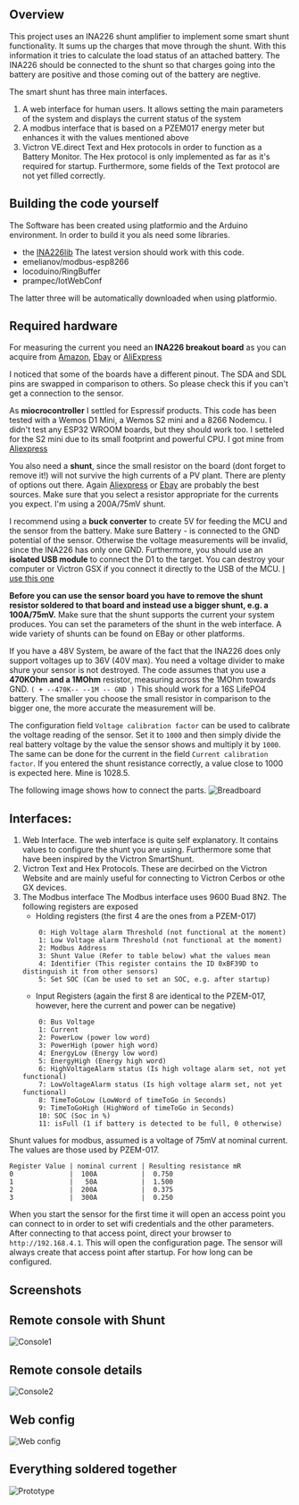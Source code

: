 ## Overview
This project uses an INA226 shunt amplifier to implement some smart shunt functionality.
It sums up the charges that move through the shunt. With this information it tries to calculate the load status of an attached battery.
The INA226 should be connected to the shunt so that charges going into the battery are positive and those coming out of the battery are negtive.

The smart shunt has three main interfaces.

1) A web interface for human users. It allows setting the main parameters of the system and displays the current status of the system
2) A modbus interface that is based on a PZEM017 energy meter but enhances it with the values mentioned above
3) Victron VE.direct Text and Hex protocols in order to function as a Battery Monitor. The Hex protocol is only implemented as far as it's required for startup. Furthermore, some fields of the Text protocol are not yet filled correctly.

## Building the code yourself
The Software has been created using platformio and the Arduino environment. In order to build it you als need some libraries.
* the [INA226lib](https://github.com/peterus/INA226Lib) The latest version should work with this code.
* emelianov/modbus-esp8266
* locoduino/RingBuffer
* prampec/IotWebConf

The latter three will be automatically downloaded when using platformio.

## Required hardware

For measuring the current you need an __INA226 breakout board__ as you can acquire from 
[Amazon](https://www.amazon.de/ALAMSCN-Bi-Directional-Voltage-Current-Monitoring/dp/B09Z66QSPB/ref=sr_1_4?keywords=ina226&qid=1674921078&sr=8-4),
[Ebay](https://www.ebay.de/itm/403798012528?mkcid=16&mkevt=1&mkrid=707-127634-2357-0&ssspo=3VTGCNeFTJm&sssrc=2047675&ssuid=0YZwUxrsQgu&widget_ver=artemis&media=COPY) or [AliExpress](https://de.aliexpress.com/item/1005001593541480.html?spm=a2g0o.productlist.main.3.56f351729HIcrL&algo_pvid=355d9f06-c6bf-45e7-922c-611aa36108cf&algo_exp_id=355d9f06-c6bf-45e7-922c-611aa36108cf-1&pdp_ext_f=%7B%22sku_id%22%3A%2212000016714954183%22%7D&pdp_npi=2%40dis%21EUR%213.22%212.06%21%21%21%21%21%402145294416749211574187658d06b7%2112000016714954183%21sea&curPageLogUid=PnWeLZQyi9Cc)

I noticed that some of the boards have a different pinout. The SDA and SDL pins are swapped in comparison to others. So please check this if you can't get a connection to the sensor.

As __miocrocontroller__ I settled for Espressif products. This code has been tested with a Wemos D1 Mini, a Wemos S2 mini and a 8266 Nodemcu. I didn't test any ESP32 WROOM boards, but they should work too. I setteled for the S2 mini due to its small footprint and powerful CPU. I got mine from [Aliexpress](https://de.aliexpress.com/item/1005004438665554.html?spm=a2g0o.productlist.main.5.5ffa60aafadABW&algo_pvid=dd20a2a6-e95b-45fa-a21f-18e0922615da&algo_exp_id=dd20a2a6-e95b-45fa-a21f-18e0922615da-2&pdp_ext_f=%7B%22sku_id%22%3A%2212000029182790427%22%7D&pdp_npi=2%40dis%21EUR%212.72%212.23%21%21%21%21%21%402145274c16754348326558450d06ca%2112000029182790427%21sea&curPageLogUid=wBPd7zKYNEX1)

You also need a __shunt__, since the small resistor on the board (dont forget to remove it!) will not survive the high currents of a PV plant.
There are plenty of options out there. Again [Aliexpress](https://de.aliexpress.com/item/1005001678592758.html?spm=a2g0o.productlist.main.29.306d4ec19gJkAJ&algo_pvid=29bbcfa0-d3c6-4854-8a79-1bb33adbf3d4&aem_p4p_detail=2023020306362112631641799161540004060030&algo_exp_id=29bbcfa0-d3c6-4854-8a79-1bb33adbf3d4-14&pdp_ext_f=%7B%22sku_id%22%3A%2212000017093083607%22%7D&pdp_npi=2%40dis%21EUR%213.88%213.1%21%21%21%21%21%402100b84516754349819031656d0753%2112000017093083607%21sea&curPageLogUid=4Pyd35DHXJ61&ad_pvid=2023020306362112631641799161540004060030_4&ad_pvid=2023020306362112631641799161540004060030_4) or [Ebay](https://www.ebay.de/sch/i.html?_from=R40&_trksid=p2334524.m570.l1313&_nkw=shunt+resistor&_sacat=0&LH_TitleDesc=0&_odkw=shunt&_osacat=0) are probably the best sources.
Make sure that you select a resistor appropriate for the currents you expect. I'm using a 200A/75mV shunt.

I recommend using a __buck converter__ to create 5V for feeding the MCU and the sensor from the battery. 
Make sure Battery - is connected to the GND potential of the sensor. Otherwise the voltage measurements will be invalid, since the INA226 has only one GND.
Furthermore, you should use an __isolated USB module__ to connect the D1 to the target. You can destroy your computer or Victron GSX if you connect it directly to the USB of the MCU. [I use this one](https://www.ebay.de/itm/164934927888?mkcid=16&mkevt=1&mkrid=707-127634-2357-0&ssspo=k80Mu6A-TbK&sssrc=2047675&ssuid=0YZwUxrsQgu&widget_ver=artemis&media=COPY)

__Before you can use the sensor board you have to remove the shunt resistor soldered to that board and instead use a bigger shunt, e.g. a 100A/75mV.__
Make sure that the shunt supports the current your system produces. You can set the parameters of the shunt in the web interface.
A wide variety of shunts can be found on EBay or other platforms.

If you have a 48V System, be aware of the fact that the INA226 does only support voltages up to 36V (40V max). You need a voltage divider to make shure your sensor is not destroyed. 
The code assumes that you use a __470KOhm and a 1MOhm__ resistor, measuring across the 1MOhm towards GND. `( + --470K-- --1M -- GND )` This should work for a 16S LifePO4 battery. The smaller you choose the small resistor in comparison to the bigger one, the more accurate the measurement will be.

The configuration field `Voltage calibration factor` can be used to calibrate the voltage reading of the sensor. Set it to `1000` and then simply divide the real battery voltage by the value the sensor shows and multiply it by `1000`. 
The same can be done for the current in the field `Current calibration factor`. If you entered the shunt resistance correctly, a value close to 1000 is expected here. Mine is 1028.5.

The following image shows how to connect the parts.
![Breadboard](https://github.com/kscholty/SmartShuntINA226/blob/master/Schema/SmartShunt_Steckplatine.png)


## Interfaces:

1) Web Interface. 
    The web interface is quite self explanatory. It contains values to configure the shunt you are using. 
    Furthermore some that have been inspired by the Victron SmartShunt. 
2) Victron Text and Hex Protocols. These are decirbed on the  Victron Website and are mainly useful for connecting to Victron Cerbos or othe GX devices.
3)  The Modbus interface
    The Modbus interface uses 9600 Buad 8N2. The following registers are exposed
    - Holding registers (the first 4 are the ones from a PZEM-017)
    ```
        0: High Voltage alarm Threshold (not functional at the moment)
        1: Low Voltage alarm Threshold (not functional at the moment)
        2: Modbus Address
        3: Shunt Value (Refer to table below) what the values mean
        4: Identifier (This register contains the ID 0xBF39D to distinguish it from other sensors)
        5: Set SOC (Can be used to set an SOC, e.g. after startup)
    ```
    - Input Registers (again the first 8 are identical to the PZEM-017, however, here the current and power can be negative)
    ```
        0: Bus Voltage
        1: Current
        2: PowerLow (power low word)
        3: PowerHigh (power high word)
        4: EnergyLow (Energy low word)
        5: EnergyHigh (Energy high word)
        6: HighVoltageAlarm status (Is high voltage alarm set, not yet functional)
        7: LowVoltageAlarm status (Is high voltage alarm set, not yet functional)
        8: TimeToGoLow (LowWord of timeToGo in Seconds)
        9: TimeToGoHigh (HighWord of timeToGo in Seconds)
        10: SOC (Soc in %)
        11: isFull (1 if battery is detected to be full, 0 otherwise)
    ```

Shunt values for modbus, assumed is a voltage of 75mV at nominal current. 
The values are those used by PZEM-017.

```
Register Value | nominal current | Resulting resistance mR
0              |  100A           |  0.750
1              |   50A           |  1.500
2              |  200A           |  0.375
3              |  300A           |  0.250
```

When you start the sensor for the first time it will open an access point you can connect to in order to set wifi credentials and the other parameters.
After connecting to that access point, direct your browser to `http://192.168.4.1`. This will open the configuration page.
The sensor will always create that access point after startup. For how long can be configured. 


## Screenshots

## Remote console with Shunt
![Console1](/Schema/RemoteConsoleMain.png)

## Remote console details
![Console2](/Schema/RemoteConsoleDevice.png)

## Web config
![Web config](/Schema/WebConfig.png)

## Everything soldered together
![Prototype](/Schema/prototype.jpg)




